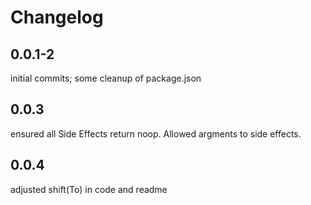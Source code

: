 # Changelog

## 0.0.1-2

initial commits; some cleanup of package.json

## 0.0.3

ensured all Side Effects return noop.
Allowed argments to side effects.

## 0.0.4

adjusted shift(To) in code and readme